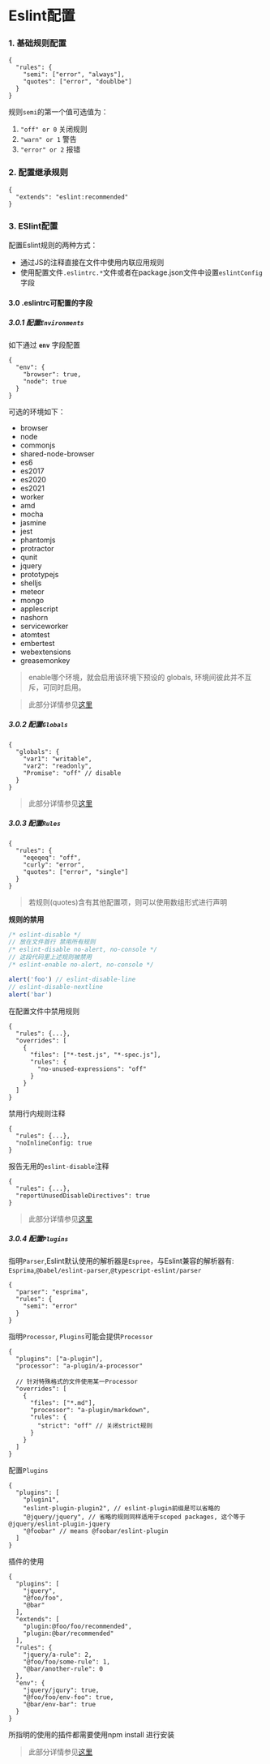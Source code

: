 # Eslint配置

### 1. 基础规则配置

```
{
  "rules": {
    "semi": ["error", "always"],
    "quotes": ["error", "doublbe"]
  }
}
```

规则`semi`的第一个值可选值为：

1. `"off" or 0` 关闭规则
2. `"warn" or 1` 警告
3. `"error" or 2` 报错

### 2. 配置继承规则

```
{
  "extends": "eslint:recommended"
}
```

### 3. ESlint配置

配置Eslint规则的两种方式：

- 通过JS的注释直接在文件中使用内联应用规则
- 使用配置文件`.eslintrc.*`文件或者在package.json文件中设置`eslintConfig`字段

<h4>3.0 .eslintrc可配置的字段</h4>

##### 3.0.1 配置`Environments`
如下通过 **`env`** 字段配置
```
{
  "env": {
    "browser": true,
    "node": true
  }
}
```
可选的环境如下：
- browser
- node
- commonjs
- shared-node-browser
- es6
- es2017
- es2020
- es2021
- worker
- amd
- mocha
- jasmine
- jest
- phantomjs
- protractor
- qunit
- jquery
- prototypejs
- shelljs
- meteor
- mongo
- applescript
- nashorn
- serviceworker
- atomtest
- embertest
- webextensions
- greasemonkey
> enable哪个环境，就会启用该环境下预设的 globals, 环境间彼此并不互斥，可同时启用。

> 此部分详情参见[这里](https://eslint.org/docs/user-guide/configuring/language-options#specifying-environments)

##### 3.0.2 配置`Globals`
```
{
  "globals": {
    "var1": "writable",
    "var2": "readonly",
    "Promise": "off" // disable
  }
}
```
> 此部分详情参见[这里](https://eslint.org/docs/user-guide/configuring/language-options#specifying-globals)

##### 3.0.3 配置`Rules`
```
{
  "rules": {
    "eqeqeq": "off",
    "curly": "error",
    "quotes": ["error", "single"]
  }
}
```
> 若规则(quotes)含有其他配置项，则可以使用数组形式进行声明

**规则的禁用**
```js
/* eslint-disable */
// 放在文件首行 禁用所有规则
/* eslint-disable no-alert, no-console */
// 这段代码里上述规则被禁用
/* eslint-enable no-alert, no-console */

alert('foo') // eslint-disable-line
// eslint-disable-nextline
alert('bar')
```
在配置文件中禁用规则
```
{
  "rules": {...},
  "overrides": [
    {
      "files": ["*-test.js", "*-spec.js"],
      "rules": {
        "no-unused-expressions": "off"
      }
    }
  ]
}
```

禁用行内规则注释
```
{
  "rules": {...},
  "noInlineConfig: true
}
```
报告无用的`eslint-disable`注释
```
{
  "rules": {...},
  "reportUnusedDisableDirectives": true
}
```
> 此部分详情参见[这里](https://eslint.org/docs/user-guide/configuring/rules)

##### 3.0.4 配置`Plugins`

指明`Parser`,Eslint默认使用的解析器是`Espree`，与Eslint兼容的解析器有: `Esprima`,`@babel/eslint-parser`,`@typescript-eslint/parser`
```
{
  "parser": "esprima",
  "rules": {
    "semi": "error"
  }
}
```

指明`Processor`, `Plugins`可能会提供`Processor`
```
{
  "plugins": ["a-plugin"],
  "processor": "a-plugin/a-processor"

  // 针对特殊格式的文件使用某一Processor
  "overrides": [
    {
      "files": ["*.md"],
      "processor": "a-plugin/markdown",
      "rules": {
        "strict": "off" // 关闭strict规则
      }
    }
  ]
}
```
配置`Plugins`
```
{
  "plugins": [
    "plugin1",
    "eslint-plugin-plugin2", // eslint-plugin前缀是可以省略的
    "@jquery/jquery", // 省略的规则同样适用于scoped packages, 这个等于 @jquery/eslint-plugin-jquery
    "@foobar" // means @foobar/eslint-plugin
  ]
}
```
插件的使用
```
{
  "plugins": [
    "jquery",
    "@foo/foo",
    "@bar"
  ],
  "extends": [
    "plugin:@foo/foo/recommended",
    "plugin:@bar/recommended"
  ],
  "rules": {
    "jquery/a-rule": 2,
    "@foo/foo/some-rule": 1,
    "@bar/another-rule": 0
  },
  "env": {
    "jquery/jqury": true,
    "@foo/foo/env-foo": true,
    "@bar/env-bar": true
  }
}
```
所指明的使用的插件都需要使用npm install 进行安装

> 此部分详情参见[这里](https://eslint.org/docs/user-guide/configuring/plugins)
